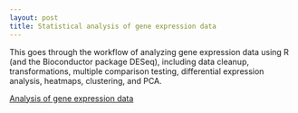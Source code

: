```yaml
---
layout: post
title: Statistical analysis of gene expression data
---
```

This goes through the workflow of analyzing gene expression data using R (and the Bioconductor package DESeq), including data cleanup, transformations, multiple comparison testing, differential expression analysis, heatmaps, clustering, and PCA.

[Analysis of gene expression data](https://github.com/JoomiK/GeneExpression/blob/master/RNASeq_with_DNASeq.md) 

